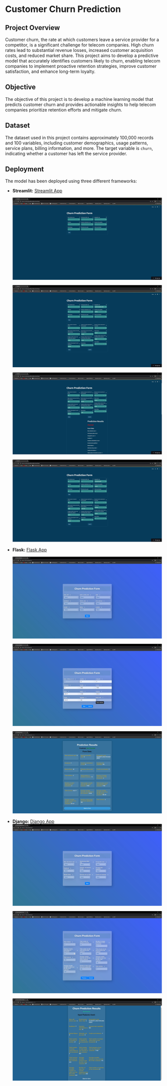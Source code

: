 # Customer Churn Prediction

## Project Overview

Customer churn, the rate at which customers leave a service provider for a competitor, is a significant challenge for telecom companies. High churn rates lead to substantial revenue losses, increased customer acquisition costs, and reduced market share. This project aims to develop a predictive model that accurately identifies customers likely to churn, enabling telecom companies to implement proactive retention strategies, improve customer satisfaction, and enhance long-term loyalty.

## Objective

The objective of this project is to develop a machine learning model that predicts customer churn and provides actionable insights to help telecom companies prioritize retention efforts and mitigate churn.

## Dataset

The dataset used in this project contains approximately 100,000 records and 100 variables, including customer demographics, usage patterns, service plans, billing information, and more. The target variable is `churn`, indicating whether a customer has left the service provider.

## Deployment

The model has been deployed using three different frameworks:

- **Streamlit:** [Streamlit App](https://telecom-hmb5wxajocib8bnamx8pra.streamlit.app/)
  
  ![App Screenshot](screenshot/streamlit/1.JPG)
  
  ![App Screenshot](screenshot/streamlit/2.JPG)

  ![App Screenshot](screenshot/streamlit/3.JPG)

  ![App Screenshot](screenshot/streamlit/4.JPG)
  
- **Flask:** [Flask App](https://telecom-79j7.onrender.com/)

  ![App Screenshot](screenshot/flask/1.JPG)
  
  ![App Screenshot](screenshot/flask/2.JPG)

  ![App Screenshot](screenshot/flask/3.JPG)
  
- **Django:** [Django App](https://telecom-1-ibrd.onrender.com/)
  ![App Screenshot](screenshot/django/1.JPG)
  
  ![App Screenshot](screenshot/django/2.JPG)
  
  ![App Screenshot](screenshot/django/3.JPG)

